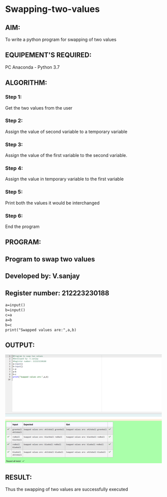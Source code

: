# Swapping-two-values
## AIM:
To write a python program for swapping of two values
## EQUIPEMENT'S REQUIRED: 
PC
Anaconda - Python 3.7
## ALGORITHM: 
### Step 1:
Get the two values from the user
### Step 2: 
Assign the value of second variable to a temporary variable 
### Step 3: 
Assign the value of the first variable to the second variable.
### Step 4:  
Assign the value in temporary variable to the first variable
### Step 5: 
Print both the values it would be interchanged
### Step 6: 
End the program
## PROGRAM:

## Program to swap two values
## Developed by: V.sanjay
## Register number: 212223230188
```
a=input()
b=input()
c=a
a=b
b=c
print("Swapped values are:",a,b)

```
## OUTPUT:

![Alt text](<Screenshot 2024-04-06 102409.png>)


## RESULT:
Thus the swapping of two values are successfully executed



